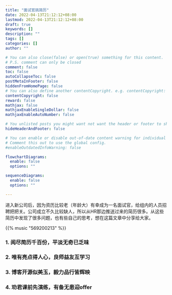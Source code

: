 ```yaml
---
title: "面试官挑简历"
date: 2022-04-13T21:12:12+08:00
lastmod: 2022-04-13T21:12:12+08:00
draft: true
keywords: []
description: ""
tags: []
categories: []
author: ""

# You can also close(false) or open(true) something for this content.
# P.S. comment can only be closed
comment: false
toc: false
autoCollapseToc: false
postMetaInFooter: false
hiddenFromHomePage: false
# You can also define another contentCopyright. e.g. contentCopyright: "This is another copyright."
contentCopyright: false
reward: false
mathjax: false
mathjaxEnableSingleDollar: false
mathjaxEnableAutoNumber: false

# You unlisted posts you might want not want the header or footer to show
hideHeaderAndFooter: false

# You can enable or disable out-of-date content warning for individual post.
# Comment this out to use the global config.
#enableOutdatedInfoWarning: false

flowchartDiagrams:
  enable: false
  options: ""

sequenceDiagrams: 
  enable: false
  options: ""

---
```


进入新公司后，因为资历比较老（年龄大）有幸成为一名面试官，给组内的人员招聘把把关。公司成立不久比较缺人，所以从HR那边推送过来的简历很多。从这些简历中发现了很多问题，也有些自己的思考，想在这篇文章中分享给大家。

<!--more-->

{{% music "569200213" %}}

### 1. 阅尽简历千百份，平淡无奇已乏味


### 2. 唯有亮点得人心，良师益友互学习


### 3. 博客开源似美玉，毅力品行皆辉映


### 4. 劝君课前先演练，有备无患迎offer


